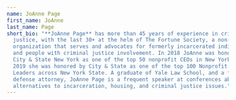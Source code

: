```yaml
---
name: JoAnne Page
first_name: JoAnne
last_name: Page
short_bio: "**JoAnne Page** has more than 45 years of experience in criminal
  justice, with the last 30+ at the helm of The Fortune Society, a non-profit
  organization that serves and advocates for formerly incarcerated individuals
  and people with criminal justice involvement. In 2018 JoAnne was honored by
  City & State New York as one of the top 50 nonprofit CEOs in New York City. In
  2019 she was honored by City & State as one of the top 100 Nonprofit Power
  Leaders across New York State. A graduate of Yale Law School, and a former
  defense attorney, JoAnne Page is a frequent speaker at conferences about
  alternatives to incarceration, housing, and criminal justice issues."
---
```

